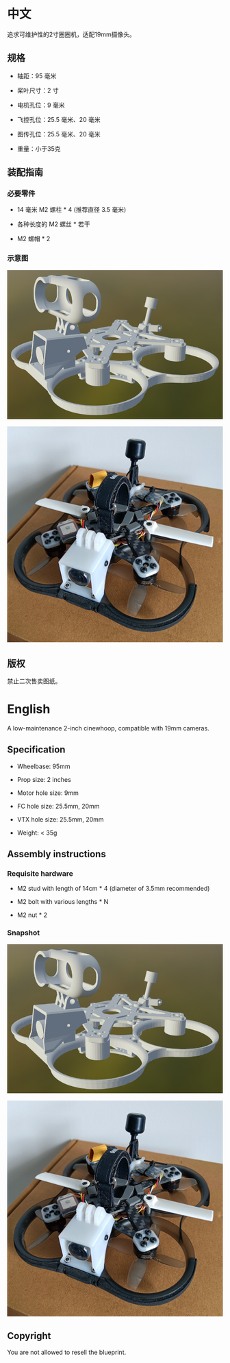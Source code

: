 # 中文

追求可维护性的2寸圈圈机，适配19mm摄像头。

## 规格

* 轴距：95 毫米

* 桨叶尺寸：2 寸

* 电机孔位：9 毫米

* 飞控孔位：25.5 毫米、20 毫米

* 图传孔位：25.5 毫米、20 毫米

* 重量：小于35克

## 装配指南

### 必要零件

* 14 毫米 M2 螺柱 * 4 (推荐直径 3.5 毫米)

* 各种长度的 M2 螺丝 * 若干

* M2 螺帽 * 2

### 示意图

![Example 1](snapshot_0.jpg)

![Example 2](snapshot_1.jpg)

## 版权

禁止二次售卖图纸。

# English

A low-maintenance 2-inch cinewhoop, compatible with 19mm cameras.

## Specification

* Wheelbase: 95mm

* Prop size: 2 inches

* Motor hole size: 9mm

* FC hole size: 25.5mm, 20mm

* VTX hole size: 25.5mm, 20mm

* Weight: < 35g

## Assembly instructions

### Requisite hardware

* M2 stud with length of 14cm * 4 (diameter of 3.5mm recommended)

* M2 bolt with various lengths * N

* M2 nut * 2

### Snapshot

![Example 1](snapshot_0.jpg)

![Example 2](snapshot_1.jpg)

## Copyright

You are not allowed to resell the blueprint.
